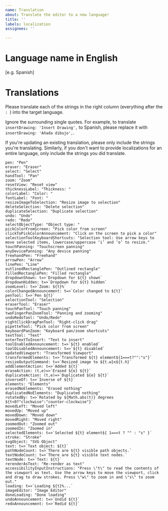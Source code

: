 ```yaml
---
name: Translation
about: Translate the editor to a new language!
title: ''
labels: localization
assignees: ''

---
```


# Language name in English
[e.g. Spanish]

# Translations
Please translate each of the strings in the right column (everything after the `: `) into the target language.

Ignore the surrounding single quotes. For example, to translate `insertDrawing: 'Insert Drawing',` to Spanish, please replace it with `insertDrawing: 'Añada dibujo',`.

If you're updating an existing translation, please only include the strings you're translating. Similarly, if you don't want to provide localizations for an entire language, only include the strings you did translate.

	pen: "Pen"
	eraser: "Eraser"
	select: "Select"
	handTool: "Pan"
	zoom: "Zoom"
	resetView: "Reset view"
	thicknessLabel: "Thickness: "
	colorLabel: "Color: "
	fontLabel: "Font: "
	resizeImageToSelection: "Resize image to selection"
	deleteSelection: "Delete selection"
	duplicateSelection: "Duplicate selection"
	undo: "Undo"
	redo: "Redo"
	selectObjectType: "Object type: "
	pickColorFromScreen: "Pick color from screen"
	clickToPickColorAnnouncement: "Click on the screen to pick a color"
	selectionToolKeyboardShortcuts: "Selection tool: Use arrow keys to move selected items, lowercase/uppercase ‘i’ and ‘o’ to resize."
	touchPanning: "Touchscreen panning"
	anyDevicePanning: "Any device panning"
	freehandPen: "Freehand"
	arrowPen: "Arrow"
	linePen: "Line"
	outlinedRectanglePen: "Outlined rectangle"
	filledRectanglePen: "Filled rectangle"
	dropdownShown: t=>`Dropdown for ${t} shown`
	dropdownHidden: t=>`Dropdown for ${t} hidden`
	zoomLevel: t=>`Zoom: ${t}%`
	colorChangedAnnouncement: t=>`Color changed to ${t}`
	penTool: t=>`Pen ${t}`
	selectionTool: "Selection"
	eraserTool: "Eraser"
	touchPanTool: "Touch panning"
	twoFingerPanZoomTool: "Panning and zooming"
	undoRedoTool: "Undo/Redo"
	rightClickDragPanTool: "Right-click drag"
	pipetteTool: "Pick color from screen"
	keyboardPanZoom: "Keyboard pan/zoom shortcuts"
	textTool: "Text"
	enterTextToInsert: "Text to insert"
	toolEnabledAnnouncement: t=>`${t} enabled`
	toolDisabledAnnouncement: t=>`${t} disabled`
	updatedViewport: "Transformed Viewport"
	transformedElements: t=>`Transformed ${t} element${1===t?"":"s"}`
	resizeOutputCommand: t=>`Resized image to ${t.w}x${t.h}`
	addElementAction: t=>`Added ${t}`
	eraseAction: (t,e)=>`Erased ${e} ${t}`
	duplicateAction: (t,e)=>`Duplicated ${e} ${t}`
	inverseOf: t=>`Inverse of ${t}`
	elements: "Elements"
	erasedNoElements: "Erased nothing"
	duplicatedNoElements: "Duplicated nothing"
	rotatedBy: t=>`Rotated by ${Math.abs(t)} degrees ${t<0?"clockwise":"counter-clockwise"}`
	movedLeft: "Moved left"
	movedUp: "Moved up"
	movedDown: "Moved down"
	movedRight: "Moved right"
	zoomedOut: "Zoomed out"
	zoomedIn: "Zoomed in"
	selectedElements: t=>`Selected ${t} element${ 1===t ? "" : "s" }`
	stroke: "Stroke"
	svgObject: "SVG Object"
	text: t=>`Text object: ${t}`
	pathNodeCount: t=>`There are ${t} visible path objects.`
	textNodeCount: t=>`There are ${t} visible text nodes.`
	textNode: t=>`Text: ${t}`
	rerenderAsText: "Re-render as text"
	accessibilityInputInstructions: "Press \"t\" to read the contents of the viewport as text. Use the arrow keys to move the viewport, click and drag to draw strokes. Press \"w\" to zoom in and \"s\" to zoom out."
	loading: t=>`Loading ${t}%...`
	imageEditor: "Image Editor"
	doneLoading: "Done loading"
	undoAnnouncement: t=>`Undid ${t}`
	redoAnnouncement: t=>`Redid ${t}`

<!--
 If you have development expierence and are comfortable creating a pull request, please consider doing so — the language can be added to ./src/localizations/.
-->
